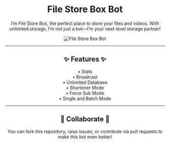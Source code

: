 <h1 align="center">File Store Box Bot</h1>

<p align="center">I’m File Store Box, the perfect place to store your files and videos. With unlimited storage, I’m not just a bot—I’m your next-level storage partner!</p>

<p align="center">
  <img src="https://envs.sh/Hpz.jpg" alt="File Store Box Bot" />
</p>

---

<h2 align="center">✨ Features ✨</h2>

<p align="center">
  • Stats <br>
  • Broadcast <br>
  • Unlimited Database <br>
  • Shortener Mode <br>
  • Force Sub Mode <br>
  • Single and Batch Mode
</p>

---

<h2 align="center">🤝 Collaborate 🤝</h2>

<p align="center">You can fork this repository, raise issues, or contribute via pull requests to make this bot even better!</p>
